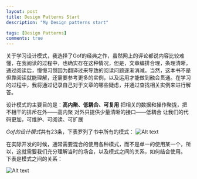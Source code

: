 ```yaml
---
layout: post
title: Design Patterns Start
description: "My Design patterns start"

tags: [Design Patterns]
comments: true
---
```


关于学习设计模式，我选择了Gof的经典之作，虽然网上的评论都说内容比较难懂，在我阅读的过程中，也确实存在这种情况，但是，文章编排合理，条理清晰，通过阅读后，慢慢习惯因为翻译过来导致的阅读问题逐渐消减。当然，这本书不是但靠阅读就能理解，还需要参考更多的实例，以及运用才能做到融会贯通。在学习的过程中，我将通过记录自己对于文章的哪些疑虑，并通过查找相关实例来进行解答。


设计模式的主要目的是：**高内聚、低耦合、可复用**
把相关的数据和操作聚拢，把不相干的排斥在外——高内聚
对外只提供少量清晰的接口——低耦合
让我们的代码更加，可维护、可阅读、可扩展

*Gof的设计模式*共有23条，下表罗列了书中所有的模式：
![Alt text](http://localhost:4000/images/dp/partten_chart1.png)

在实际开发的时候，通常需要混合的使用各种模式，而不是单一的使用某一个，所以，这就需要我们充分理解当时的场合，以及模式之间的关系，如何结合使用。
下表是模式之间的关系：

![Alt text](http://localhost:4000/images/dp/partten_chart2.png)
